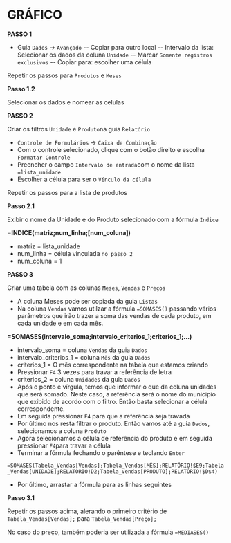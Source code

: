 # GRÁFICO #

**PASSO 1**

- Guia `Dados` -> `Avançado`
-- Copiar para outro local
-- Intervalo da lista: Selecionar os dados da coluna `Unidade`
-- Marcar `Somente registros exclusivos`
-- Copiar para: escolher uma célula

Repetir os passos para `Produtos` e `Meses`


**Passo 1.2**

Selecionar os dados e nomear as celulas

**PASSO 2**

Criar os filtros `Unidade` e `Produto`na guia `Relatório`

- `Controle de Formulários` -> `Caixa de Combinação`
- Com o controle selecionado, clique com o botão direito e escolha `Formatar Controle`
- Preencher o campo `Intervalo de entrada`com o nome da lista `=lista_unidade`
- Escolher a célula para ser o `Vínculo da célula`

Repetir os passos para a lista de produtos

**Passo 2.1**

Exibir o nome da Unidade e do Produto selecionado com a fórmula `Índice`

**=INDICE(matriz;num_linha;[num_coluna])**

- matriz = lista_unidade
- num_linha = célula vinculada `no passo 2`
- num_coluna = 1


**PASSO 3**

Criar uma tabela com as colunas `Meses`, `Vendas` e `Preços`

- A coluna Meses pode ser copiada da guia `Listas`
- Na coluna `Vendas` vamos utilzar a fórmula `=SOMASES()` passando vários parâmetros que irão trazer a soma das vendas de cada produto, em cada unidade e em cada mês.

**=SOMASES(intervalo_soma;intervalo_criterios_1;criterios_1;...)**

- intervalo_soma = coluna `Vendas` da guia `Dados`
- intervalo_criterios_1 = coluna `Mês` da guia `Dados`
- criterios_1 = O mês correspondente na tabela que estamos criando
- Pressionar `F4` 3 vezes para travar a referência de letra
- criterios_2 = coluna `Unidades` da guia `Dados` 
- Após o ponto e vírgula, temos que informar o que da coluna unidades que será somado. Neste caso, a referência será o nome do municipio que exibido de acordo com o filtro. Então basta selecionar a célula correspondente.
- Em seguida pressionar `F4` para que a referência seja travada
- Por último nos resta filtrar o produto. Então vamos até a guia `Dados`, selecionamos a coluna `Produto`
- Agora selecionamos a célula de referência do produto e em seguida pressionar `F4`para travar a célula
- Terminar a fórmula fechando o parêntese e teclando `Enter`

`=SOMASES(Tabela_Vendas[Vendas];Tabela_Vendas[MÊS];RELATÓRIO!$E9;Tabela_Vendas[UNIDADE];RELATÓRIO!D2;Tabela_Vendas[PRODUTO];RELATÓRIO!$D$4)`

- Por último, arrastar a fórmula para as linhas seguintes

**Passo 3.1**

Repetir os passos acima, alerando o primeiro critério de `Tabela_Vendas[Vendas];` para `Tabela_Vendas[Preço];`

No caso do preço, também poderia ser utilizada a fórmula `=MEDIASES()`